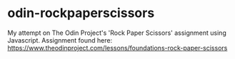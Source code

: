 # odin-rockpaperscissors
My attempt on The Odin Project's 'Rock Paper Scissors' assignment using Javascript. Assignment found here:  https://www.theodinproject.com/lessons/foundations-rock-paper-scissors
